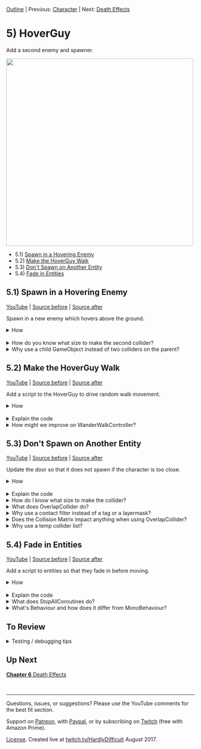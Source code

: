 [Outline](README.md) | Previous: [Character](C4.md) | Next: [Death Effects](C6.md)

# 5) HoverGuy

Add a second enemy and spawner.

<img src=https://i.imgur.com/amweFIN.gif width=500px>

 - 5.1) [Spawn in a Hovering Enemy](#51-spawn-in-a-hovering-enemy)
 - 5.2) [Make the HoverGuy Walk](#52-make-the-hoverguy-walk)
 - 5.3) [Don't Spawn on Another Entity](#53-dont-spawn-on-another-entity)
 - 5.4) [Fade in Entities](#54-fade-in-entities)

## 5.1) Spawn in a Hovering Enemy

[YouTube]() | [Source before](https://github.com/hardlydifficult/2DUnityTutorial/archive/78517829d5603648eabeafb10eb441912f5db194.zip) | [Source after](https://github.com/hardlydifficult/2DUnityTutorial/archive/HoverGuySpawn.zip)

Spawn in a new enemy which hovers above the ground.

<details><summary>How</summary>

**Create the HoverGuy**:

 - Select **flyMan_fly**, **_jump**, and **_stand** and drag them into the Scene, creating Assets/Animations/**HoverGuyWalk**.
   - Order in Layer: 1
 - Add the sprite to a parent GameObject named "HoverGuy":
   - Layer: Enemy
   - Add a **Rigidbody2D**:
     - Freeze the Z rotation.
   - Add a **CapsuleCollider2D**:
     - Adjust the size to fit the sprite's body.

<img src="https://i.imgur.com/d1lxoEj.png" width=150px />

<br>**Make HoverGuy float**:

 - Create a Layer for "Feet".
 - Update the Physics 2D collision matrix:
   - Disable Feet / Enemy.
   - Disable Feet / Feet.
 - Add an empty GameObject named "Feet" as a child under the HoverGuy.
   - Layer: Feet
   - Add a **CircleCollider2D** 
     - Radius: .1
     - Position it a little below the sprite.

<img src="https://i.imgur.com/BPohw5V.png" width=150px />

 - Create a prefab Assets/Prefabs/**HoverGuy** and delete the GameObject.

<br>**Add a spawner**:

- Drag in each of the door sprites one at a time.  We are using **doorOpen_mid** and **_top**.
   - Order in Layer: -20
 - Add them to a parent named "Door":
   - Scale up the size of the Door to (1.5, 1.5, 1.5).
   - Move the door to the bottom left of the level.
     - Position its Y so that the midpoint of the Door approximately aligns with the midpoint of the HoverGuy (at the height we would want it to spawn).

<img src="https://i.imgur.com/EjVJkZ4.gif" width=300px />

 - Move the sprite for the top into position, then vertex snap the bottom.

<img src="https://i.imgur.com/SF57oFs.gif" width=150px />

 - Select the Door and add **Spawner**:
   - Thing to spawn: HoverGuy

<br>**Test**:

 - A HoverGuy should spawn in instantly.  It'll stand there above the ground kicking its feet, but not moving.  HoverGuys will continue to spawn on top of each other.

<hr></details><br>
<details><summary>How do you know what size to make the second collider?</summary>

It does not matter much.  This second collider's only purpose is to ensure that the HoverGuy hovers above the ground.  So in a sense, we only need a single pixel to represent the correct Y position for Unity physics to use, represented by the bottom of this circle collider.

By default, Unity physics uses discrete collisions instead of continuous. 

 - Discrete means that each FixedUpdate, collisions are considered for the object's current position.
 - Continuous means that each FixedUpdate, collisions consider the entire path the object has taken since the last FixedUpdate.

Discrete is the default because it is more performant.  However, Discrete is also less accurate. 

When a collider is too small, collisions may be missed entirely as the object changes from a little above to a little below an obstacle. For example, this is a common problem when shooting - bullets may start to travel through walls instead of hitting them.

The collider may also be too large, causing our HoverGuy to continue standing on a platform when he should have fallen off the edge.

<hr></details>
<details><summary>Why use a child GameObject instead of two colliders on the parent?</summary>

You could opt to do this using just one GameObject instead.

The second collider we added is configured to collide with platforms, but not with the character or other entities. This allows it to prop up the HoverGuy, making it hover above the ground.

We don't want the 'feet' to collide with the character, because later in the tutorial we will be adding ladders. While the HoverGuy is on a ladder, the character can walk underneath. If the feet could hit the character, he may die unexpectedly.

We are using a child GameObject for the HoverGuy's feet in order to simplify future components.  Specifically, we will be creating a FloorDetector that will need to know which collider represents the bottom of the object. 

<hr></details>

## 5.2) Make the HoverGuy Walk

[YouTube]() | [Source before](https://github.com/hardlydifficult/2DUnityTutorial/archive/HoverGuySpawn.zip) | [Source after](https://github.com/hardlydifficult/2DUnityTutorial/archive/HoverGuyWalk.zip)

Add a script to the HoverGuy to drive random walk movement.

<details><summary>How</summary>

**Create WanderWalkController**:

 - Create script Code/Movement/**[WanderWalkController](https://github.com/hardlydifficult/2DUnityTutorial/blob/HoverGuyWalk/Assets/Code/Movement/WanderWalkController.cs)**:

```csharp
using System.Collections;
using UnityEngine;

[RequireComponent(typeof(WalkMovement))]
public class WanderWalkController : MonoBehaviour
{
  [SerializeField]
  float timeBeforeFirstWander = 10;

  [SerializeField]
  float minTimeBetweenReconsideringDirection = 1;

  [SerializeField]
  float maxTimeBetweenReconsideringDirection = 10;

  WalkMovement walkMovement;

  protected void Awake()
  {
    walkMovement = GetComponent<WalkMovement>();
  }

  protected void Start()
  {
    StartCoroutine(Wander());
  }

  IEnumerator Wander()
  {
    walkMovement.desiredWalkDirection = 1;

    if(timeBeforeFirstWander > 0)
    {
      float timeToSleep = timeBeforeFirstWander + GetRandomTimeToSleep();
      yield return new WaitForSeconds(timeToSleep);
    }

    while(true)
    {
      SelectARandomWalkDirection();
      float timeToSleep = GetRandomTimeToSleep();
      yield return new WaitForSeconds(timeToSleep);
    }
  }

  void SelectARandomWalkDirection()
  {
    walkMovement.desiredWalkDirection
      = UnityEngine.Random.value <= .5f ? 1 : -1;
  }

  float GetRandomTimeToSleep()
  {
    return UnityEngine.Random.Range(
      minTimeBetweenReconsideringDirection,
      maxTimeBetweenReconsideringDirection);
  }
}
```

<br>**Configure HoverGuy**:

 - Add **WanderWalkController** to the HoverGuy (it should automatically add WalkMovement as well).

<br>**Test**:

 - The HoverGuys should start to walk right when they spawn, then a few seconds later begin periodically choosing a random direction.
   - Note that at the moment, HoverGuys will walk right off the screen.  This will be addressed soon.

<hr></details><br>
<details><summary>Explain the code</summary>

```csharp
using System.Collections;
using UnityEngine;
```

using clauses at the top of a file brings APIs into scope. Used for:

- System.Collections.IEnumerator
- UnityEngine.Debug
- UnityEngine.MonoBehaviour
- UnityEngine.RequireComponentAttribute
- UnityEngine.SerializeFieldAttribute
- UnityEngine.WaitForSeconds

```csharp
/// <summary>
/// Sets WalkMovement's desiredWalkDirection to 1 or -1,
/// switching directions periodically.
/// </summary>
[RequireComponent(typeof(WalkMovement))]
```

A Unity-specific attribute which informs the editor that this script may not work unless there is a WalkMovement component on the GameObject.

```csharp
public class WanderWalkController : MonoBehaviour
```

public is optional here. Used for consistency.

We inherit from MonoBehaviour, which allows this script to be added as a component on a GameObject. We can use events which Unity will call such as Awake, which is called once for a component when it's first added to a Scene.

```csharp
{
  [SerializeField]
```

This is a Unity-specific attribute that exposes a field in the Inspector, allowing you to configure it for the object.

```csharp
  float timeBeforeFirstWander = 10;
```

How long to walk right before possibly switching directions.  The default value here can be modified for this GameObject in the Inspector.

```csharp
  [SerializeField]
  float minTimeBetweenReconsideringDirection = 1;

  [SerializeField]
  float maxTimeBetweenReconsideringDirection = 10;
```

After the initial timeBeforeFirstWander, this script will select a random direction and then wait a random amount of time. These values may be changed in the Inspector, allowing you to modify how frequently objects might turn.

```csharp
  WalkMovement walkMovement;
```

A reference to the WalkMovement component on this GameObject, cached here for performance.

```csharp
  protected void Awake()
```

protected is optional here. Used for consistency (explained more in the questions below).

Awake is a Unity event which is called once for a component when it's first added to a Scene.

```csharp
  {
    Debug.Assert(timeBeforeFirstWander >= 0);
    Debug.Assert(minTimeBetweenReconsideringDirection >= 0);
    Debug.Assert(maxTimeBetweenReconsideringDirection 
      >= minTimeBetweenReconsideringDirection);
    Debug.Assert(maxTimeBetweenReconsideringDirection > 0);
```

Throw an error if the configuration in the Inspector for this GameObject is not valid.  Time must not be negative, and max not be less than min.

```csharp
    walkMovement = GetComponent<WalkMovement>();
```

Get a reference to the WalkMovement component on this GameObject.

```csharp
    Debug.Assert(walkMovement != null);
```

Throw an error if the WalkMovement component was not found.

```csharp
  }

  protected void Start()
```

protected is optional here. Used for consistency (explained more in the questions below).

Start is a Unity event which is called once for a component, the first time it is enabled.

```csharp
  {
    StartCoroutine(Wander());
```

Starts the coroutine below, which will run until this GameObject is destroyed or deactivated.

```csharp
  }

  IEnumerator Wander()
```

The coroutine which periodically changes walk direction.

```csharp
  {
    // Always start by walking right.
    walkMovement.desiredWalkDirection = 1;
```

We start by walking right for a period of time before considering a random direction.  We do this because it's a simple way to support the level design we are using.  To skip the initial direction entirely, you can set the timeBeforeFirstWander to 0.

You may want to extend this script to have a configurable initial direction.  

```csharp

    // Don't Wait if 0 as that will wait 1 frame.
    if(timeBeforeFirstWander > 0)
```

If timeBeforeFirstWander is 0, we would rather move right into the loop, selecting a random starting direction.

```csharp
    {
      float timeToSleep = timeBeforeFirstWander + GetRandomTimeToSleep();
```

Calculate how long to wait before selecting the first random direction.  We are using the configure timeBeforeFirstWander plus a random additional time in order to ensure the first turn HoverGuys take is not predicable.

```csharp
      yield return new WaitForSeconds(timeToSleep);
```

Pause this coroutine for the time calculated above, and then proceed into the loop below.

```csharp
    }

    while(true)
```

We loop forever. The only way to stop this is to stop the coroutine, either by calling an API to stop it or by destroying or disabling this GameObject.

```csharp
    {
      SelectARandomWalkDirection();
```

Calling our helper method below to consider changing directions.

```csharp
      float timeToSleep = GetRandomTimeToSleep();
```

Calculating how long to pause before considering changing directions again.

```csharp
      yield return new WaitForSeconds(timeToSleep);
```

Pause this coroutine for the time calculated above, and then loop to consider changing directions again.

```csharp
    }
  }

  void SelectARandomWalkDirection()
```

A helper method for selecting a direction to walk.

```csharp
  {
    walkMovement.desiredWalkDirection
      = UnityEngine.Random.value <= .5f ? 1 : -1;
```

Get a random number between 0 and 1.  If it's less than or equal to .5, go right otherwise go left.

We make the request to the WalkMovement component which will then move our GameObject.

```csharp
  }

  float GetRandomTimeToSleep()
```

A helper method for selecting a random time to wait between direction selection attempt.

```csharp
  {
    return UnityEngine.Random.Range(
      minTimeBetweenReconsideringDirection,
      maxTimeBetweenReconsideringDirection);
```

Returns a random number greater than or equal to minTimeBetweenReconsideringDirection and less than or equal to maxTimeBetweenReconsideringDirection.

```csharp
  }
}
```

</details>
<details><summary>How might we improve on WanderWalkController?</summary>

WanderWalkController is a controller to drive the WalkMovement component, similar to how the PlayerController does.  

The PlayerController reads input from the keyboard (or controller) and feeds that to WalkMovement.  WanderWalkController uses RNG to effectively do the same, simulating holding the right or left button.

WanderWalkController will always request movement either left or right.  It starts by going right for a period of time and then chooses directions randomly. 
 
You could extend this logic to have the HoverGuy occasionally stand in the same place for a moment before continuing on or to speed him up, like the PlayerController does, instead of simply setting desiredWalkDirection to 1 or -1.

<hr></details>


## 5.3) Don't Spawn on Another Entity

[YouTube]() | [Source before](https://github.com/hardlydifficult/2DUnityTutorial/archive/HoverGuyWalk.zip) | [Source after](https://github.com/hardlydifficult/2DUnityTutorial/archive/HoverGuyDontSpawn.zip)

Update the door so that it does not spawn if the character is too close.

<details><summary>How</summary>

**Add a trigger**:

 - Select the Door:
   - Add a **BoxCollider2D**:
     - Check Is Trigger.
     - Size it to cover the entrance area.

<img src="https://i.imgur.com/Jq4rU93.png" width=300px />

<br>**Update Spawner**:

 - Update Code/Controllers/**[Spawner](https://github.com/hardlydifficult/2DUnityTutorial/blob/HoverGuyDontSpawn/Assets/Code/Controllers/Spawner.cs)**: 

<details><summary>Existing code</summary>

```csharp
using System.Collections;
using UnityEngine;

public class Spawner : MonoBehaviour
{
  [SerializeField]
  GameObject thingToSpawn;

  [SerializeField]
  float minTimeBetweenSpawns = .5f;

  [SerializeField]
  float maxTimeBetweenSpawns = 10;
```

<hr></details>

```csharp  
  [SerializeField]
  ContactFilter2D contactFilter;

  Collider2D safeZoneCollider;

  static readonly Collider2D[] tempColliderList = new Collider2D[1];
  
  protected void Awake()
  {
    safeZoneCollider = GetComponent<Collider2D>();
  }
```

<details><summary>Existing code</summary>

```csharp
  protected void Start()
  {
    StartCoroutine(SpawnEnemiesCoroutine());
  }

  IEnumerator SpawnEnemiesCoroutine()
  {
    while(true)
    {
```

<hr></details>

```csharp
      if(safeZoneCollider == null 
        || safeZoneCollider.OverlapCollider(
          contactFilter, tempColliderList) == 0)
      {
```

<details><summary>Existing code</summary>

```csharp
        Instantiate(
          thingToSpawn,
          transform.position,
          Quaternion.identity);
```

<hr></details>

```csharp
      }
```

<details><summary>Existing code</summary>

```csharp
      float sleepTime = UnityEngine.Random.Range(
        minTimeBetweenSpawns,
        maxTimeBetweenSpawns);
      yield return new WaitForSeconds(sleepTime);
    }
  }
}
```

<hr></details>

<br>**Configure Character**:

 - Create a Layer for "Character".
 - Update the Physics 2D collision matrix:
   - Disable Character / Feet.
 - Change the Character GameObject to Layer Character.

<br>**Configure EvilCloud**:

 - Select the EvilCloud, and under the Spawner component:
   - Check Use Layer Mask
   - Layer Mask: Character and Enemy

<img src="https://i.imgur.com/9oHr63R.png" width=300px />

<br>**Test**:

 - Move the Character to the door and then hit play.  While you stand there, no HoverGuy should spawn.  Walk away and spawn should resume.
 - If there is a HoverGuy or SpikeBall in the entrance area, spawning should pause until it leaves.

<hr></details><br>
<details><summary>Explain the code</summary>

```csharp
  [SerializeField]
```

This is a Unity-specific attribute that exposes a field in the Inspector, allowing you to configure it for the object.

```csharp
  ContactFilter2D contactFilter;
```

A filter defining which object types to include when checking if the area is clear.

```csharp
  Collider2D safeZoneCollider;
```

A reference to the collider on this GameObject, cached here for performance.

```csharp
  static readonly Collider2D[] tempColliderList = new Collider2D[1];
```

A list to use when calling OverlapCollider.  Here so that we can reuse the array each time, improving performance.

```csharp
  protected void Awake()
```

protected is optional here. Used for consistency (explained more in the questions below).

Awake is a Unity event which is called once for a component when it's first added to a Scene.

```csharp
  {
    safeZoneCollider = GetComponent<Collider2D>();
```

Get a reference to the collider on this GameObject.

```csharp
  }
  
  ...

      if(safeZoneCollider == null 
        || safeZoneCollider.OverlapCollider(
          contactFilter, tempColliderList) == 0)
```

If we have a collider, check if there is an entity in the area which should block spawn.  We use OverlapCollider with a filter and then check the number of results found.

We do not need any information from the tempColliderList.  However, this list is used to define the max number of results Unity should return.  We have size 1 as all we want to know is if there are 0 or more entities in the area.

</details>
<details><summary>How do I know what size to make the collider?</summary>

The collider we added defines the area to check for the character before allowing a spawn to happen.  We make this large enough to cover the entire entrance area so that there is never a HoverGuy that spawns in and instantly kills the character, leaving the player feeling cheated.

<hr></details>
<details><summary>What does OverlapCollider do?</summary>

In script, we check for entities in area by using OverlapCollider.  This is an on-demand way to check for colliders.  The contact filter filters results so that only entities are considered, and not get interrupted by a nearby platform.  

We could have chosen to use OnTriggerEnter and OnTriggerExit instead; however, this approach was chosen both because it's simple and works well for this use case, and because it exposes us to multiple different techniques during this tutorial.

<hr></details>
<details><summary>Why use a contact filter instead of a tag or a layermask?</summary>

You could, but it may change how we interact with Unity here.  OverlapCollider answers our question of whether the character is in the area, and it accepts a ContactFilter2D.

ContactFilter2D may be used to filter results on various dimensions when making calls such as OverlapCollider.  LayerMask is the only one we are interested in here.

<hr></details>
<details><summary>Does the Collision Matrix impact anything when using OverlapCollider?</summary>

No.  The collision matrix as defined under the Physics 2D settings only impacts the real-time collisions from Unity.  Calls such as OverlapCollider do not assume the same restrictions that may have been applied in the collision matrix.  This provides a lot of flexibility for different mechanics.

If you do want to use the same LayerMask as defined in the collision matrix, you can ask Unity for that with the following:

```csharp
LayerMask myLayerMask = Physics2D.GetLayerCollisionMask(gameObject.layer);
```

<hr></details>
<details><summary>Why use a temp collider list?</summary>

For performance reasons, the OverlapCollider method from Unity takes an array and then adds data to it, as opposed to returning an array with the data requested (as they do for calls such as GetComponents).  They do this because calls like this may occur frequently, and the overhead of creating a new array each time may become a bottleneck.

We create the array once and then pass the same one every time we make the call to OverlapCollider.

For this component, we don't actually need the data itself.  We only want to know if any objects overlap or not.  For this reason, we never read anything from the tempColliderList; we only consider the number of results (the return value for that method).

Unity also uses the array we pass in to define the max number of results it should discover.  That is why our temp array has a length of 1 and not 0.

<hr></details>


## 5.4) Fade in Entities

[YouTube]() | [Source before](https://github.com/hardlydifficult/2DUnityTutorial/archive/HoverGuyDontSpawn.zip) | [Source after](https://github.com/hardlydifficult/2DUnityTutorial/archive/HoverGuyFade.zip)

Add a script to entities so that they fade in before moving.

<details><summary>How</summary>

**Create FadeInThenEnable**:

 - Create script Code/Effects/**[FadeInThenEnable](https://github.com/hardlydifficult/2DUnityTutorial/blob/HoverGuyFade/Assets/Code/Effects/FadeInThenEnable.cs)**:

```csharp
using System.Collections;
using UnityEngine;

public class FadeInThenEnable : MonoBehaviour
{
  [SerializeField]
  float timeTillEnabled = 3;

  [SerializeField]
  Behaviour[] componentsToEnable;

  protected void OnEnable()
  {
    StartCoroutine(FadeIn());
  }

  protected void OnDisable()
  {
    StopAllCoroutines();
  }

  IEnumerator FadeIn()
  {
    SpriteRenderer[] spriteList
      = gameObject.GetComponentsInChildren<SpriteRenderer>();

    float timePassed = 0;
    while(timePassed < timeTillEnabled)
    {
      float percentComplete = timePassed / timeTillEnabled; 
      SetAlpha(spriteList, percentComplete * percentComplete);

      yield return null;

      timePassed += Time.deltaTime;
    }

    SetAlpha(spriteList, 1);

    for(int i = 0; i < componentsToEnable.Length; i++)
    {
      Behaviour component = componentsToEnable[i];
      component.enabled = true;
    }
  }

  void SetAlpha(
    SpriteRenderer[] spriteList,
    float alpha)
  {
    for(int i = 0; i < spriteList.Length; i++)
    {
      SpriteRenderer sprite = spriteList[i];
      Color originalColor = sprite.color;
      sprite.color = new Color(
        originalColor.r,
        originalColor.g,
        originalColor.b,
        alpha);
    }
  }
}
```

<br>**Configure Character**:

 - Select the Character and disable the PlayerController component.

<img src="https://i.imgur.com/Z0s9bXJ.png" width=300px />

 - Add **FadeInThenEnable**:
   - Expand 'Components to Enable'.
     - Size 2 
       - Tab or click away to get the list to refresh.
     - Drag/drop the PlayerController into the list as 'Element 0'.

<img src="https://i.imgur.com/yzsppid.gif" width=300px />


 - Select the Character's sprite: 
   - Disable the Animator component.
   - Update the SpriteRenderer's Sprite to the initial stance.  We are using **adventurer_stand**.
 - Add the Animator into the Components to Enable Element 1:
    - Open a second Inspector by right clicking on the Inspector tab and selecting Add Tab -> Inspector.
    - Select a GameObject of interest and hit the lock symbol in one of the Inspectors.
    - Select the other GameObject and then drag the Animator from one Inspector into the other.
 - Unlock the second Inspector and/or close the tab.

<img src="https://i.imgur.com/DBOp8Vj.gif" width=300px />


<br>**Configure HoverGuy**:

 - Select the HoverGuy's sprite:
    - Disable the Animator.
    - Update the Sprite to the initial stance.  We are using **flyguy_stand**.
 - Select the HoverGuy prefab and disable the WanderWalkController.
   - Add **FadeInThenEnable**:
     - Assign WanderWalkController and the Animator to the Components to Enable list.

<br>**Test**:

 - The Character should fade in when you hit play.  While fading, you should not be able to move.
 - Every HoverGuy that spawns in should fade in before walking.

<hr></details><br>
<details><summary>Explain the code</summary>

```csharp
using System.Collections;
using UnityEngine;
```

using clauses at the top of a file brings APIs into scope. Used for:

 - System.Collections.IEnumerator
 - UnityEngine.Behaviour
 - UnityEngine.Color
 - UnityEngine.Debug
 - UnityEngine.MonoBehaviour
 - UnityEngine.SerializeFieldAttribute
 - UnityEngine.SpriteRenderer

```csharp
/// <summary>
/// Fades alpha in for all of the sprites on this GameObject.
/// Once complete, an optional list of components are enabled.
/// </summary>
public class FadeInThenEnable : MonoBehaviour
```

public is optional here. Used for consistency.

We inherit from MonoBehaviour, which allows this script to be added as a component on a GameObject. We can use events which Unity will call such as Awake, which is called once for a component when it's first added to a Scene.

```csharp
{
  [SerializeField]
```

This is a Unity-specific attribute that exposes a field in the Inspector, allowing you to configure it for the object.

```csharp
  float timeTillEnabled = 3;
```

The amount of time to fade the sprites for.  When the fade completes, a list of components will be enabled.

```csharp
  [SerializeField]
  Behaviour[] componentsToEnable;
```

A list of components to enable when the fade completes.  This list may be left empty, allowing you to use FadeInThenEnable as just a fade in script.

```csharp
  protected void OnEnable()
```

protected is optional here. Used for consistency.

OnEnable is called anytime this component or GameObject is enabled.

```csharp
  {
    Debug.Assert(timeTillEnabled >= 0);
```

Throw an error if the configuration in the Inspector for this GameObject is not valid. Time must not be negative.

```csharp
    StartCoroutine(FadeIn());
```

Starts the coroutine below.

```csharp
  }

  protected void OnDisable()
```

protected is optional here. Used for consistency.

OnDisable is called anytime this component or GameObject is disabled or destroyed.

```csharp
  {
    StopAllCoroutines();
```

Terminates all coroutines started by this script, if any are still running.

```csharp
  }

  IEnumerator FadeIn()
```

A coroutine to fade the sprite, and then enable a list of components.

```csharp
  {
    SpriteRenderer[] spriteList
      = gameObject.GetComponentsInChildren<SpriteRenderer>();
    Debug.Assert(spriteList.Length > 0);
```

Get a reference to all of the sprites on this GameObject and its children. 

```csharp
    float timePassed = 0;
    while(timePassed < timeTillEnabled)
```

Loop until the requested duration for the fade has completed.

```csharp
    {
      float percentComplete = timePassed / timeTillEnabled; 
```

The progress of the fade, in the range 0 to 1.

```csharp
      SetAlpha(spriteList, percentComplete * percentComplete);
```

Calls a helper method below to change the alpha on each of the sprites.  The alpha value we are using here is percent complete squared, still in the range 0 to 1 but it will fade slower in the beginning.

```csharp
      yield return null;
```

Wait until the next frame.

```csharp
      timePassed += Time.deltaTime;
```

Track how long this coroutine has been running by adding the length of the previous frame.

```csharp
    }

    // Always end with alpha 1
    SetAlpha(spriteList, 1);
```

When the fade is complete, ensure that the final alpha value is 1.

```csharp
    for(int i = 0; i < componentsToEnable.Length; i++)
```

Loop over each of the components that should be enabled.

```csharp
    {
      Behaviour component = componentsToEnable[i];
      component.enabled = true;
```

Enable the component.

```csharp
    }
  }

  void SetAlpha(
    SpriteRenderer[] spriteList,
    float alpha)
```

A helper method to change the alpha value for an array of sprites.

```csharp
  {
    for(int i = 0; i < spriteList.Length; i++)
```

Loop over each of the sprites.

```csharp
    {
      SpriteRenderer sprite = spriteList[i];

      // Set alpha, preserving the original color
      Color originalColor = sprite.color;
      sprite.color = new Color(
        originalColor.r,
        originalColor.g,
        originalColor.b,
        alpha);
```

Set the color of the sprite to its original color value, but with the alpha value specified.

```csharp
    }
  }
}
```

</details>
<details><summary>What does StopAllCoroutines do?</summary>

StopAllCoroutines will stop any coroutines which were started by this script.  Coroutines in Unity are not running on a different thread, so nothing will be interrupted in that sense; however, any coroutine which has yield returned and is expecting to be resumed will not be.

Coroutines are automatically stopped when a GameObject is Destroyed or SetActive(false) is called.  However, disabling a component (and not the entire GameObject) does not automatically stop coroutines, which is why we do it explicitly with OnDisable here.

<hr></details>
<details><summary>What's Behaviour and how does it differ from MonoBehaviour?</summary>

MonoBehaviour inherits from Behaviour.  And Behaviour inherits from Component, which inherits from UnityEngine.Object.

MonoBehaviour is the base that we use for custom scripts / components that we create for GameObjects.  Behaviour is a more generalized version that Unity uses for some components, such as the Animator.

For the FadeInThenEnable script, we are only interested in the ability to 'enable', which is added with Behaviour.  By using Behaviour instead of MonoBehaviour, this script is compatible with more components, such as the Animator.

<hr></details>

## To Review

<details><summary>Testing / debugging tips</summary>

 - TODO

</details>

## Up Next

[**Chapter 6** Death Effects](C6.md)

<br><hr>

Questions, issues, or suggestions?  Please use the YouTube comments for the best fit section.

Support on [Patreon](https://www.patreon.com/HardlyDifficult), with [Paypal](https://u.muxy.io/tip/HardlyDifficult), or by subscribing on [Twitch](https://www.twitch.tv/HardlyDifficult) (free with Amazon Prime).
 
[License](TODO). Created live at [twitch.tv/HardlyDifficult](https://www.twitch.tv/HardlyDifficult) August 2017.  